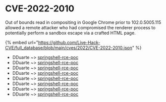 # CVE-2022-2010

Out of bounds read in compositing in Google Chrome prior to 102.0.5005.115 allowed a remote attacker who had compromised the renderer process to potentially perform a sandbox escape via a crafted HTML page.

{% embed url="https://github.com/Live-Hack-CVE/full_database/blob/main/cves/2022/CVE-2022-2010.json" %}


* DDuarte ~> [springshell-rce-poc](https://www.alice-snow.ru/2022/database/cve-2022-2010/springshell-rce-poc-dduarte)
* DDuarte ~> [springshell-rce-poc](https://www.alice-snow.ru/2022/database/cve-2022-2010/springshell-rce-poc-dduarte)
* DDuarte ~> [springshell-rce-poc](https://www.alice-snow.ru/2022/database/cve-2022-2010/springshell-rce-poc-dduarte)
* DDuarte ~> [springshell-rce-poc](https://www.alice-snow.ru/2022/database/cve-2022-2010/springshell-rce-poc-dduarte)
* DDuarte ~> [springshell-rce-poc](https://www.alice-snow.ru/2022/database/cve-2022-2010/springshell-rce-poc-dduarte)
* DDuarte ~> [springshell-rce-poc](https://www.alice-snow.ru/2022/database/cve-2022-2010/springshell-rce-poc-dduarte)
* DDuarte ~> [springshell-rce-poc](https://www.alice-snow.ru/2022/database/cve-2022-2010/springshell-rce-poc-dduarte)
* DDuarte ~> [springshell-rce-poc](https://www.alice-snow.ru/2022/database/cve-2022-2010/springshell-rce-poc-dduarte)